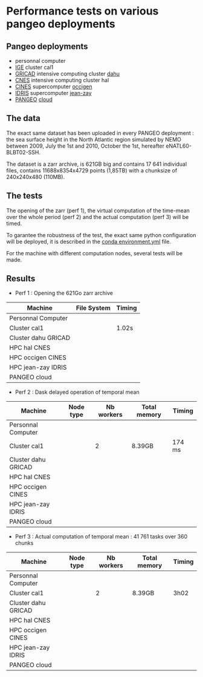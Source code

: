 # Performance tests on various pangeo deployments

## Pangeo deployments

  - personnal computer
  - [IGE](http://www.ige-grenoble.fr/) cluster cal1
  - [GRICAD](https://gricad-doc.univ-grenoble-alpes.fr/) intensive computing cluster [dahu](https://gricad-doc.univ-grenoble-alpes.fr/hpc/description/)
  - [CNES](https://cnes.fr/fr/) intensive computing cluster hal
  - [CINES](https://www.cines.fr/) supercomputer [occigen](https://www.cines.fr/calcul/materiels/occigen/)
  - [IDRIS](http://www.idris.fr/info/missions.html) supercomputer [jean-zay](http://www.idris.fr/jean-zay/)
  - [PANGEO](https://pangeo.io/index.html) [cloud](https://pangeo.io/deployments.html)

## The data

The exact same dataset has been uploaded in every PANGEO deployment : the sea surface height in the North Atlantic 
region simulated by NEMO between 2009, July the 1st and 2010, October the 1st, hereafter eNATL60-BLBT02-SSH. 

The dataset is a zarr archive, is 621GB big and contains 17 641 individual files, contains 11688x8354x4729 points (1,85TB) with a chunksize of 240x240x480 (110MB).

## The tests

The opening of the zarr (perf 1), the virtual computation of the time-mean over the whole period (perf 2) and the actual computation (perf 3) will be timed.

To garantee the robustness of the test, the exact same python configuration will be deployed, it is described in the [conda environment.yml]() file.

For the machine with different computation nodes, several tests will be made.

## Results

- Perf 1 : Opening the 621Go zarr archive

<table>
    <thead>
        <tr>
            <th>Machine</th>
            <th>File System</th>
            <th>Timing</th>
        </tr>
    </thead>
    <tbody>
        <tr>
             <td>Personnal Computer</td>
             <td></td>
             <td></td>
        </tr>
        <tr>
            <td>Cluster cal1</td>
            <td></td>
            <td>1.02s</td>
        </tr>
        <tr>
            <td>Cluster dahu GRICAD</td>
            <td></td>
            <td></td>
        </tr>
        <tr>
            <td>HPC hal CNES</td>
            <td></td>
            <td></td>
        </tr>
        <tr>
            <td>HPC occigen CINES</td>
            <td></td>
            <td></td>
        </tr>
        <tr>
            <td>HPC jean-zay IDRIS</td>
            <td></td>
            <td></td>
        </tr>
        <tr>
            <td>PANGEO cloud</td>
            <td></td>
            <td></td>
        </tr>
    </tbody>
</table>

- Perf 2 : Dask delayed operation of temporal mean

<table>
    <thead>
        <tr>
            <th>Machine</th>
            <th>Node type</th>
            <th>Nb workers</th>
            <th>Total memory</th>
            <th>Timing</th>
        </tr>
    </thead>
    <tbody>
        <tr>
             <td>Personnal Computer</td>
             <td></td>
             <td></td>
             <td></td>
             <td></td>
        </tr>
        <tr>
            <td>Cluster cal1</td>
            <td></td>
            <td>2</td>
            <td>8.39GB</td>
            <td>174 ms</td>
        </tr>
        <tr>
            <td>Cluster dahu GRICAD</td>
            <td></td>
            <td></td>
            <td></td>
            <td></td>
        </tr>
        <tr>
            <td>HPC hal CNES</td>
            <td></td>
            <td></td>
            <td></td>
            <td></td>
        </tr>
        <tr>
            <td>HPC occigen CINES</td>
            <td></td>
            <td></td>
            <td></td>
            <td></td>
        </tr>
        <tr>
            <td>HPC jean-zay IDRIS</td>
            <td></td>
            <td></td>
            <td></td>
            <td></td>
        </tr>
        <tr>
            <td>PANGEO cloud</td>
            <td></td>
            <td></td>
            <td></td>
            <td></td>
        </tr>
    </tbody>
</table>

- Perf 3 : Actual computation of temporal mean : 41 761 tasks over 360 chunks

<table>
    <thead>
        <tr>
            <th>Machine</th>
            <th>Node type</th>
            <th>Nb workers</th>
            <th>Total memory</th>
            <th>Timing</th>
        </tr>
    </thead>
    <tbody>
        <tr>
             <td>Personnal Computer</td>
             <td></td>
             <td></td>
             <td></td>
             <td></td>
        </tr>
        <tr>
            <td>Cluster cal1</td>
            <td></td>
            <td>2</td>
            <td>8.39GB</td>
            <td>3h02</td>
        </tr>
        <tr>
            <td>Cluster dahu GRICAD</td>
            <td></td>
            <td></td>
            <td></td>
            <td></td>
        </tr>
        <tr>
            <td>HPC hal CNES</td>
            <td></td>
            <td></td>
            <td></td>
            <td></td>
        </tr>
        <tr>
            <td>HPC occigen CINES</td>
            <td></td>
            <td></td>
            <td></td>
            <td></td>
        </tr>
        <tr>
            <td>HPC jean-zay IDRIS</td>
            <td></td>
            <td></td>
            <td></td>
            <td></td>
        </tr>
        <tr>
            <td>PANGEO cloud</td>
            <td></td>
            <td></td>
            <td></td>
            <td></td>
        </tr>
    </tbody>
</table>
